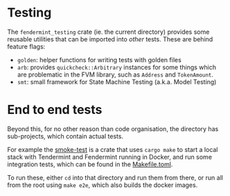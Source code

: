 # Testing

The `fendermint_testing` crate (ie. the current directory) provides some reusable utilities that can be imported into _other_ tests. These are behind feature flags:

* `golden`: helper functions for writing tests with golden files
* `arb`: provides `quickcheck::Arbitrary` instances for some things which are problematic in the FVM library, such as `Address` and `TokenAmount`.
* `smt`: small framework for State Machine Testing (a.k.a. Model Testing)


# End to end tests

Beyond this, for no other reason than code organisation, the directory has sub-projects, which contain actual tests.

For example the [smoke-test](./smoke-test/) is a crate that uses `cargo make` to start a local stack with Tendermint and Fendermint running in Docker, and run some integration tests, which can be found in the [Makefile.toml](./smoke-test/Makefile.toml).

To run these, either `cd` into that directory and run them from there, or run all from the root using `make e2e`, which also builds the docker images.
